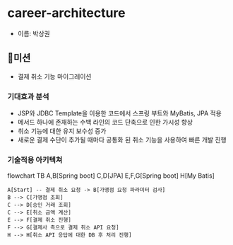 # career-architecture
- 이름: 박상권

## 🚀미션
- 결제 취소 기능 마이그레이션

### 기대효과 분석
- JSP와 JDBC Template을 이용한 코드에서 스프링 부트와 MyBatis, JPA 적용
- 메서드 하나에 존재하는 수백 라인의 코드 단축으로 인한 가시성 향상
- 취소 기능에 대한 유지 보수성 증가
- 새로운 결제 수단이 추가될 때마다 공통화 된 취소 기능을 사용하여 빠른 개발 진행

### 기술적용 아키텍쳐
flowchart TB
    A,B[Spring boot]
    C,D[JPA]
    E,F,G[Spring boot]
    H[My Batis]

    A[Start] -- 결제 취소 요청 -> B[가맹점 요청 파라미터 검사]
    B --> C[가맹점 조회]
    C --> D[승인 거래 조회]
    C --> E[취소 금액 계산]
    E --> F[결제 취소 진행]
    F --> G[결제사 측으로 결제 취소 API 요청]
    H --> H[취소 API 응답에 대한 DB 후 처리 진행]
